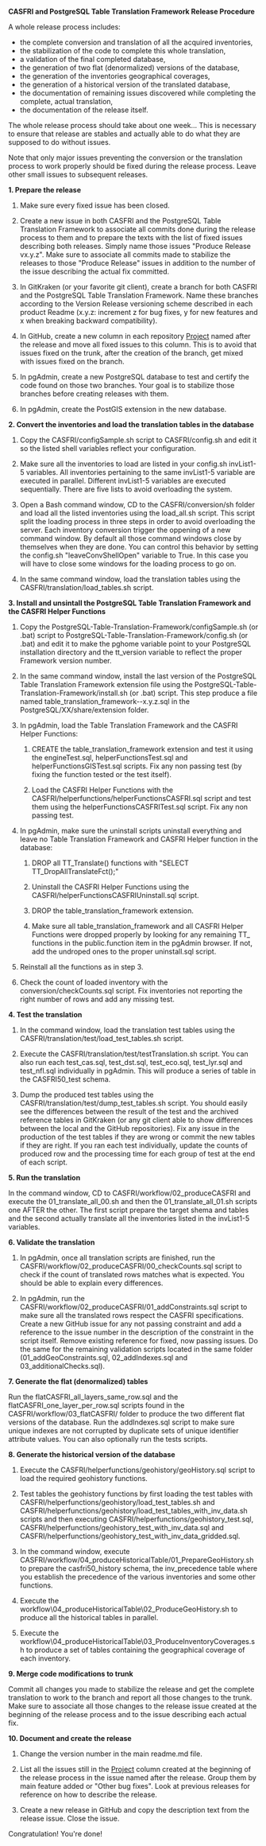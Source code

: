 **CASFRI and PostgreSQL Table Translation Framework Release Procedure**

A whole release process includes:

- the complete conversion and translation of all the acquired inventories,
- the stabilization of the code to complete this whole translation,
- a validation of the final completed database,
- the generation of two flat (denormalized) versions of the database,
- the generation of the inventories geographical coverages,
- the generation of a historical version of the translated database,
- the documentation of remaining issues discovered while completing the complete, actual translation,
- the documentation of the release itself.

The whole release process should take about one week... This is necessary to ensure that release are stables and actually able to do what they are supposed to do without issues. 

Note that only major issues preventing the conversion or the translation process to work properly should be fixed during the release process. Leave other small issues to subsequent releases.

**1. Prepare the release**

1. Make sure every fixed issue has been closed.

2. Create a new issue in both CASFRI and the PostgreSQL Table Translation Framework to associate all commits done during the release process to them and to prepare the texts with the list of fixed issues describing both releases. Simply name those issues "Produce Release vx.y.z". Make sure to associate all commits made to stabilize the releases to those "Produce Release" issues in addition to the number of the issue describing the actual fix committed.

3. In GitKraken (or your favorite git client), create a branch for both CASFRI and the PostgreSQL Table Translation Framework. Name these branches according to the Version Release versioning scheme described in each product Readme (x.y.z: increment z for bug fixes, y for new features and x when breaking backward compatibility).

4. In GitHub, create a new column in each repository [Project](https://github.com/edwardsmarc/CASFRI/projects) named after the release and move all fixed issues to this column. This is to avoid that issues fixed on the trunk, after the creation of the branch, get mixed with issues fixed on the branch.

5. In pgAdmin, create a new PostgreSQL database to test and certify the code found on those two branches. Your goal is to stabilize those branches before creating releases with them.

6. In pgAdmin, create the PostGIS extension in the new database.

**2. Convert the inventories and load the translation tables in the database**

1. Copy the CASFRI/configSample.sh script to CASFRI/config.sh and edit it so the listed shell variables reflect your configuration.

3. Make sure all the inventories to load are listed in your config.sh invList1-5 variables. All inventories pertaining to the same invList1-5 variable are executed in parallel. Different invList1-5 variables are executed sequentially. There are five lists to avoid overloading the system.

3. Open a Bash command window, CD to the CASFRI/conversion/sh folder and load all the listed inventories using the load_all.sh script. This script split the loading process in three steps in order to avoid overloading the server. Each inventory conversion trigger the oppening of a new command window. By default all those command windows close by themselves when they are done. You can control this behavior by setting the config.sh "leaveConvShellOpen" variable to True. In this case you will have to close some windows for the loading process to go on.

4. In the same command window, load the translation tables using the CASFRI/translation/load_tables.sh script.

**3. Install and unsintall the PostgreSQL Table Translation Framework and the CASFRI Helper Functions**

1. Copy the PostgreSQL-Table-Translation-Framework/configSample.sh (or .bat) script to PostgreSQL-Table-Translation-Framework/config.sh (or .bat) and edit it to make the pghome variable point to your PostgreSQL installation directory and the tt_version variable to reflect the proper Framework version number. 

2. In the same command window, install the last version of the PostgreSQL Table Translation Framework extension file using the PostgreSQL-Table-Translation-Framework/install.sh (or .bat) script. This step produce a file named table_translation_framework--x.y.z.sql in the PostgreSQL/XX/share/extension folder.

3. In pgAdmin, load the Table Translation Framework and the CASFRI Helper Functions:

    1. CREATE the table_translation_framework extension and test it using the engineTest.sql, helperFunctionsTest.sql and helperFunctionsGISTest.sql scripts. Fix any non passing test (by fixing the function tested or the test itself).

    2. Load the CASFRI Helper Functions with the CASFRI/helperfunctions/helperFunctionsCASFRI.sql script and test them using the helperFunctionsCASFRITest.sql script. Fix any non passing test.

4. In pgAdmin, make sure the uninstall scripts uninstall everything and leave no Table Translation Framework and CASFRI Helper function in the database:

    1. DROP all TT_Translate() functions with "SELECT TT_DropAllTranslateFct();"

    2. Uninstall the CASFRI Helper Functions using the CASFRI/helperFunctionsCASFRIUninstall.sql script.

    3. DROP the table_translation_framework extension.

    4. Make sure all table_translation_framework and all CASFRI Helper Functions were dropped properly by looking for any remaining TT_ functions in the public.function item in the pgAdmin browser. If not, add the undroped ones to the proper uninstall.sql script.

5. Reinstall all the functions as in step 3.

6. Check the count of loaded inventory with the conversion/checkCounts.sql script. Fix inventories not reporting the right number of rows and add any missing test.

**4. Test the translation**

1. In the command window, load the translation test tables using the CASFRI/translation/test/load_test_tables.sh script.

2. Execute the CASFRI/translation/test/testTranslation.sh script. You can also run each test_cas.sql, test_dst.sql, test_eco.sql, test_lyr.sql and test_nfl.sql individually in pgAdmin. This will produce a series of table in the CASFRI50_test schema.

3. Dump the produced test tables using the CASFRI/translation/test/dump_test_tables.sh script. You should easily see the differences between the result of the test and the archived reference tables in GitKraken (or any git client able to show differences between the local and the GitHub repositories). Fix any issue in the production of the test tables if they are wrong or commit the new tables if they are right. If you ran each test individually, update the counts of produced row and the processing time for each group of test at the end of each script.

**5. Run the translation**

In the command window, CD to CASFRI/workflow/02_produceCASFRI and execute the 01_translate_all_00.sh and then the 01_translate_all_01.sh scripts one AFTER the other. The first script prepare the target shema and tables and the second actually translate all the inventories listed in the invList1-5 variables.

**6. Validate the translation**

1. In pgAdmin, once all translation scripts are finished, run the CASFRI/workflow/02_produceCASFRI/00_checkCounts.sql script to check if the count of translated rows matches what is expected. You should be able to explain every differences.

2. In pgAdmin, run the CASFRI/workflow/02_produceCASFRI/01_addConstraints.sql script to make sure all the translated rows respect the CASFRI specifications. Create a new GitHub issue for any not passing constraint and add a reference to the issue number in the description of the constraint in the script itself. Remove existing reference for fixed, now passing issues. Do the same for the remaining validation scripts located in the same folder (01_addGeoConstraints.sql, 02_addIndexes.sql and 03_additionalChecks.sql). 

**7. Generate the flat (denormalized) tables**

Run the flatCASFRI_all_layers_same_row.sql and the flatCASFRI_one_layer_per_row.sql scripts found in the CASFRI/workflow/03_flatCASFRI/ folder to produce the two different flat versions of the database. Run the addIndexes.sql script to make sure unique indexes are not corrupted by duplicate sets of unique identifier attribute values. You can also optionally run the tests scripts.

**8. Generate the historical version of the database**

1. Execute the CASFRI/helperfunctions/geohistory/geoHistory.sql script to load the required geohistory functions.

3. Test tables the geohistory functions by first loading the test tables with CASFRI/helperfunctions/geohistory/load_test_tables.sh and CASFRI/helperfunctions/geohistory/load_test_tables_with_inv_data.sh scripts and then executing CASFRI/helperfunctions/geohistory_test.sql, CASFRI/helperfunctions/geohistory_test_with_inv_data.sql and CASFRI/helperfunctions/geohistory_test_with_inv_data_gridded.sql.

4. In the command window, execute CASFRI/workflow/04_produceHistoricalTable/01_PrepareGeoHistory.sh to prepare the casfri50_history schema, the inv_precedence table where you establish the precedence of the various inventories and some other functions.

2. Execute the workflow\04_produceHistoricalTable\02_ProduceGeoHistory.sh to produce all the historical tables in parallel.

3. Execute the workflow\04_produceHistoricalTable\03_ProduceInventoryCoverages.sh to produce a set of tables containing the geographical coverage of each inventory.

**9. Merge code modifications to trunk**

Commit all changes you made to stabilize the release and get the complete translation to work to the branch and report all those changes to the trunk. Make sure to associate all those changes to the release issue created at the beginning of the release process and to the issue describing each actual fix.

**10. Document and create the release**

1. Change the version number in the main readme.md file.

2. List all the issues still in the [Project](https://github.com/edwardsmarc/CASFRI/projects) column created at the beginning of the release process in the issue named after the release. Group them by main feature added or "Other bug fixes". Look at previous releases for reference on how to describe the release.

32. Create a new release in GitHub and copy the description text from the release issue. Close the issue.

Congratulation! You're done!
